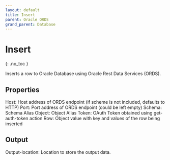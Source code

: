 ```yaml
---
layout: default
title: Insert
parent: Oracle ORDS
grand_parent: Database
---
```


# Insert
{: .no_toc }

Inserts a row to Oracle Database using Oracle Rest Data Services (ORDS).

## Properties
Host: Host address of ORDS endpoint (if scheme is not included, defaults to HTTP)
Port: Port address of ORDS endpoint (could be left empty)
Schema: Schema Alias
Object: Object Alias
Token: OAuth Token obtained using get-auth-token action
Row: Object value with key and values of the row being inserted

## Output
Output-location: Location to store the output data.
